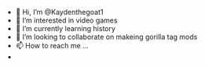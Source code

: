 - 👋 Hi, I’m @Kaydenthegoat1
- 👀 I’m interested in video games
- 🌱 I’m currently learning history
- 💞️ I’m looking to collaborate on makeing gorilla tag mods
- 📫 How to reach me ...
- 

<!---
Kaydenthegoat1/Kaydenthegoat1 is a ✨ special ✨ repository because its `README.md` (this file) appears on your GitHub profile.
You can click the Preview link to take a look at your changes.
--->
